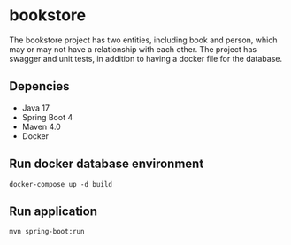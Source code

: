 # bookstore
The bookstore project has two entities, including book and person, which may or may not have a relationship with each other. 
The project has swagger and unit tests, in addition to having a docker file for the database.

## Depencies
- Java 17
- Spring Boot 4
- Maven 4.0
- Docker

## Run docker database environment
    docker-compose up -d build

## Run application
    mvn spring-boot:run